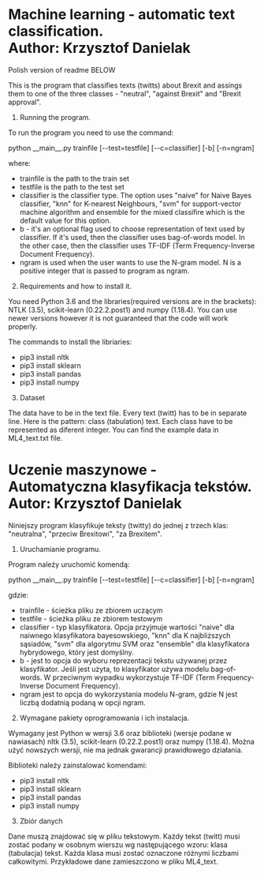 # Machine learning - automatic text classification. <br> Author: Krzysztof Danielak<br />

Polish version of readme BELOW

This is the program that classifies texts (twitts) about Brexit and assings them to one of the three classes - "neutral", "against Brexit" and "Brexit approval".

1. Running the program.

To run the program you need to use the command:

python \_\_main\_\_.py trainfile [--test=testfile] [--c=classifier] [-b] [-n=ngram]

where:
- trainfile is the path to the train set
- testfile is the path to the test set
- classifier is the classifier type. The option uses "naive" for Naive Bayes classifier, "knn" for K-nearest Neighbours, "svm" for support-vector machine algorithm and ensemble for the mixed classifire which is the default value for this option.
- b - it's an optional flag used to choose representation of text used by classifier. If it's used, then the classifier uses bag-of-words model. In the other case, then the classifier uses TF-IDF (Term Frequency-Inverse Document Frequency). 
- ngram is used when the user wants to use the N-gram model. N is a positive integer that is passed to program as ngram. 

2. Requirements and how to install it.

You need Python 3.6 and the libraries(required versions are in the brackets): NTLK (3.5), scikit-learn (0.22.2.post1) and numpy (1.18.4). You can use newer versions however it is not guaranteed that the code will work properly.

The commands to install the libriaries:
- pip3 install nltk
- pip3 install sklearn
- pip3 install pandas
- pip3 install numpy

3. Dataset

The data have to be in the text file. Every text (twitt) has to be in separate line. Here is the pattern: class (tabulation) text.
Each class have to be represented as diferent integer. You can find the example data in ML4_text.txt file.

# Uczenie maszynowe - Automatyczna klasyfikacja tekstów. <br> Autor: Krzysztof Danielak </br>

Niniejszy program klasyfikuje teksty (twitty) do jednej z trzech klas: "neutralna", "przeciw Brexitowi", "za Brexitem".

1. Uruchamianie programu.

Program należy uruchomić komendą:

python \_\_main\_\_.py trainfile [--test=testfile] [--c=classifier] [-b] [-n=ngram]

gdzie:
- trainfile - ścieżka pliku ze zbiorem uczącym
- testfile - ścieżka pliku ze zbiorem testowym
- classifier - typ klasyfikatora. Opcja przyjmuje wartości "naive" dla naiwnego klasyfikatora bayesowskiego, "knn" dla K najbliższych sąsiadów, "svm" dla algorytmu SVM oraz "ensemble" dla klasyfikatora hybrydowego, który jest domyślny.
- b - jest to opcja do wyboru reprezentacji tekstu używanej przez klasyfikator. Jeśli jest użyta, to klasyfikator używa modelu bag-of-words. W przeciwnym wypadku wykorzystuje TF-IDF (Term Frequency-Inverse Document Frequency).
- ngram jest to opcja do wykorzystania modelu N-gram, gdzie N jest liczbą dodatnią podaną w opcji ngram.

2. Wymagane pakiety oprogramowania i ich instalacja.

Wymagany jest Python w wersji 3.6 oraz biblioteki (wersje podane w nawiasach) nltk (3.5), scikit-learn (0.22.2.post1) oraz numpy (1.18.4). Można użyć nowszych wersji, nie ma jednak gwarancji prawidłowego działania.

Biblioteki należy zainstalować komendami: 
- pip3 install nltk
- pip3 install sklearn
- pip3 install pandas
- pip3 install numpy

3. Zbiór danych

Dane muszą znajdować się w pliku tekstowym. Każdy tekst (twitt) musi zostać podany w osobnym wierszu wg następującego wzoru: klasa (tabulacja) tekst.
Każda klasa musi zostać oznaczone różnymi liczbami całkowitymi. Przykładowe dane zamieszczono w pliku ML4_text.
